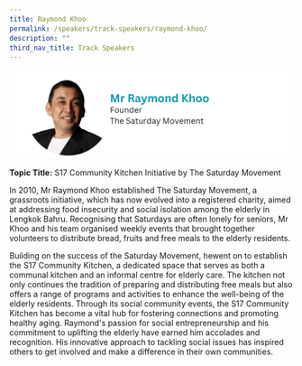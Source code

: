 ```yaml
---
title: Raymond Khoo
permalink: /speakers/track-speakers/raymond-khoo/
description: ""
third_nav_title: Track Speakers
---
```

<div style="display: flex; flex-wrap: wrap;">
  <div style="flex-basis: 100%; max-width: 100%;">
    <img alt="track speakers 1" src="/images/SpeakersPhoto/raymondkhoo.png">
  </div>
	</div>
	
**Topic Title:**  S17 Community Kitchen Initiative by The Saturday Movement

In 2010, Mr Raymond Khoo established The Saturday Movement, a grassroots initiative, which has now evolved into a registered charity, aimed at addressing food insecurity and social isolation among the elderly in Lengkok Bahru. Recognising that Saturdays are often lonely for seniors, Mr Khoo and his team organised weekly events that brought together volunteers to distribute bread, fruits and free meals to the elderly residents. 
	
Building on the success of the Saturday Movement, hewent on to establish the S17 Community Kitchen, a dedicated space that serves as both a communal kitchen and an informal centre for elderly care. The kitchen not only continues the tradition of preparing and distributing free meals but also offers a range of programs and activities to enhance the well-being of the elderly residents. Through its social community events, the S17 Community Kitchen has become a vital hub for fostering connections and promoting healthy aging.
Raymond's passion for social entrepreneurship and his commitment to uplifting the elderly have earned him accolades and recognition. His innovative approach to tackling social issues has inspired others to get involved and make a difference in their own communities.